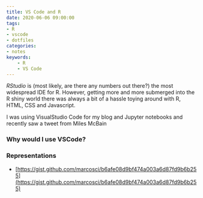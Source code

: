 ```yaml
---
title: VS Code and R
date: 2020-06-06 09:00:00
tags:
- R
- vscode
- dotfiles
categories:
- notes
keywords:
    - R
    - VS Code
---
```


*RStudio* is (most likely, are there any numbers out there?) the most widespread IDE for R. However, getting more and more submerged into the R shiny world there was always a bit of a hassle toying around with R, HTML, CSS and Javascript.

I was using VisualStudio Code for my blog and Jupyter notebooks and recently saw a tweet from Miles McBain

### Why would I use VSCode?

### Representations

* [https://gist.github.com/marcosci/b6afe08d9bf474a003a6d87fd9b6b255](https://gist.github.com/marcosci/b6afe08d9bf474a003a6d87fd9b6b255)